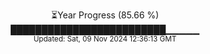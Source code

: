 <p align="center">
⏳Year Progress (85.66 %) <br>
█████████████████████████▁▁▁▁▁ <br>
<sub>Updated: Sat, 09 Nov 2024 12:36:13 GMT</sub>
</p>

